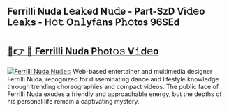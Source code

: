 ## Ferrilli Nuda L𝚎a𝚔ed N𝚞𝚍e - Part-SzD Vi𝚍𝚎o L𝚎a𝚔s - H𝚘𝚝 O𝚗𝚕yf𝚊ns P𝚑𝚘tos 96SEd

# <h2><a href="http://kf40cf.oniu.top/?m=Ferrilli+Nuda">🔗👉 🔴 Ferrilli Nuda P𝚑ot𝚘𝚜 V𝚒d𝚎o</a></h2>

[![Ferrilli Nuda Nu𝚍e𝚜](https://i.imgur.com/0qMVB7G.gif)](http://kf40cf.oniu.top/?m=Ferrilli+Nuda)
Web-based entertainer and multimedia designer Ferrilli Nuda, recognized for disseminating dance and lifestyle knowledge through trending choreographies and compact videos. The public face of Ferrilli Nuda exudes a friendly and approachable energy, but the depths of his personal life remain a captivating mystery.  
